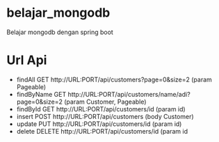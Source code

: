 # belajar_mongodb
Belajar mongodb dengan spring boot

# Url Api 
- findAll
  GET http://URL:PORT/api/customers?page=0&size=2 (param Pageable)
- findByName
  GET http://URL:PORT/api/customers/name/adi?page=0&size=2 (param Customer, Pageable)
- findById
  GET http://URL:PORT/api/customers/id (param id)
- insert
  POST http://URL:PORT/api/customers (body Customer)
- update 
  PUT http://URL:PORT/api/customers/id (param id)
- delete
  DELETE http://URL:PORT/api/customers/id (param id
